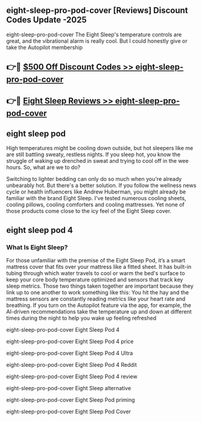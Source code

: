 ## eight-sleep-pro-pod-cover [Reviews​] Discount Codes Update -2025

eight-sleep-pro-pod-cover The Eight Sleep's temperature controls are great, and the vibrational alarm is really cool. But I could honestly give or take the Autopilot membership

## 👉🔴 [$500 Off Discount Codes >> eight-sleep-pro-pod-cover](http://download.freeplayer.one?title=eight-sleep-pro-pod-cover&ref=18-ES)

## 👉🔴 [Eight Sleep Reviews >> eight-sleep-pro-pod-cover](http://download.freeplayer.one?title=eight-sleep-pro-pod-cover&ref=18-ES)

## eight sleep pod

High temperatures might be cooling down outside, but hot sleepers like me are still battling sweaty, restless nights. If you sleep hot, you know the struggle of waking up drenched in sweat and trying to cool off in the wee hours. So, what are we to do?

Switching to lighter bedding can only do so much when you're already unbearably hot. But there's a better solution. If you follow the wellness news cycle or health influencers like Andrew Huberman, you might already be familiar with the brand Eight Sleep. I've tested numerous cooling sheets, cooling pillows, cooling comforters and cooling mattresses. Yet none of those products come close to the icy feel of the Eight Sleep cover.

## eight sleep pod 4

### What Is Eight Sleep?

For those unfamiliar with the premise of the Eight Sleep Pod, it’s a smart mattress cover that fits over your mattress like a fitted sheet. It has built-in tubing through which water travels to cool or warm the bed's surface to keep your core body temperature optimized and sensors that track key sleep metrics. Those two things taken together are important because they link up to one another to work something like this: You hit the hay and the mattress sensors are constantly reading metrics like your heart rate and breathing. If you turn on the Autopilot feature via the app, for example, the AI-driven recommendations take the temperature up and down at different times during the night to help you wake up feeling refreshed

eight-sleep-pro-pod-cover Eight Sleep Pod 4

eight-sleep-pro-pod-cover Eight Sleep Pod 4 price

eight-sleep-pro-pod-cover Eight Sleep Pod 4 Ultra

eight-sleep-pro-pod-cover Eight Sleep Pod 4 Reddit

eight-sleep-pro-pod-cover Eight Sleep Pod 4 review

eight-sleep-pro-pod-cover Eight Sleep alternative

eight-sleep-pro-pod-cover Eight Sleep Pod priming

eight-sleep-pro-pod-cover Eight Sleep Pod Cover